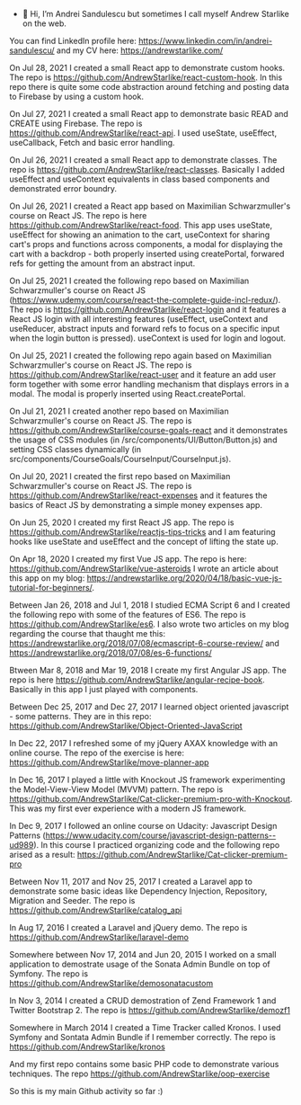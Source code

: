 - 👋 Hi, I’m Andrei Sandulescu but sometimes I call myself Andrew Starlike on the web.

You can find LinkedIn profile here: https://www.linkedin.com/in/andrei-sandulescu/ and my CV here: https://andrewstarlike.com/

On Jul 28, 2021 I created a small React app to demonstrate custom hooks. The repo is https://github.com/AndrewStarlike/react-custom-hook. In this repo there is quite some code abstraction around fetching and posting data to Firebase by using a custom hook.

On Jul 27, 2021 I created a small React app to demonstrate basic READ and CREATE using Firebase. The repo is https://github.com/AndrewStarlike/react-api. I used 
useState, useEffect, useCallback, Fetch and basic error handling.

On Jul 26, 2021 I created a small React app to demonstrate classes. The repo is https://github.com/AndrewStarlike/react-classes. Basically I added useEffect and useContext equivalents in class based components and demonstrated error boundry.

On Jul 26, 2021 I created a React app based on Maximilian Schwarzmuller's course on React JS. The repo is here https://github.com/AndrewStarlike/react-food. This app uses useState, useEffect for showing an animation to the cart, useContext for sharing cart's props and functions across components, a modal for displaying the cart with a backdrop - both properly inserted using createPortal, forwared refs for getting the amount from an abstract input.

On Jul 25, 2021 I created the following repo based on Maximilian Schwarzmuller's course on React JS (https://www.udemy.com/course/react-the-complete-guide-incl-redux/). The repo is https://github.com/AndrewStarlike/react-login and it features a React JS login with all interesting features (useEffect, useContext and useReducer, abstract inputs and forward refs to focus on a specific input when the login button is pressed). useContext is used for login and logout.

On Jul 25, 2021 I created the following repo again based on Maximilian Schwarzmuller's course on React JS. The repo is https://github.com/AndrewStarlike/react-user and it feature an add user form together with some error handling mechanism that displays errors in a modal. The modal is properly inserted using React.createPortal.

On Jul 21, 2021 I created another repo based on Maximilian Schwarzmuller's course on React JS. The repo is https://github.com/AndrewStarlike/course-goals-react and it demonstrates the usage of CSS modules (in /src/components/UI/Button/Button.js) and setting CSS classes dynamically (in src/components/CourseGoals/CourseInput/CourseInput.js).

On Jul 20, 2021 I created the first repo based on Maximilian Schwarzmuller's course on React JS. The repo is https://github.com/AndrewStarlike/react-expenses and it features the basics of React JS by demonstrating a simple money expenses app.

On Jun 25, 2020 I created my first React JS app. The repo is https://github.com/AndrewStarlike/reactjs-tips-tricks and I am featuring hooks like useState and useEffect and the concept of lifting the state up.

On Apr 18, 2020 I created my first Vue JS app. The repo is here: https://github.com/AndrewStarlike/vue-asteroids I wrote an article about this app on my blog: https://andrewstarlike.org/2020/04/18/basic-vue-js-tutorial-for-beginners/.

Between Jan 26, 2018 and Jul 1, 2018 I studied ECMA Script 6 and I created the following repo with some of the features of ES6. The repo is https://github.com/AndrewStarlike/es6. I also wrote two articles on my blog regarding the course that thaught me this: https://andrewstarlike.org/2018/07/08/ecmascript-6-course-review/ and https://andrewstarlike.org/2018/07/08/es-6-functions/

Btween Mar 8, 2018 and Mar 19, 2018 I create my first Angular JS app. The repo is here https://github.com/AndrewStarlike/angular-recipe-book. Basically in this app I just played with components.

Between Dec 25, 2017 and Dec 27, 2017 I learned object oriented javascript - some patterns. They are in this repo: https://github.com/AndrewStarlike/Object-Oriented-JavaScript

In Dec 22, 2017 I refreshed some of my jQuery AXAX knowledge with an online course. The repo of the exercise is here: https://github.com/AndrewStarlike/move-planner-app

In Dec 16, 2017 I played a little with Knockout JS framework experimenting the Model-View-View Model (MVVM) pattern. The repo is https://github.com/AndrewStarlike/Cat-clicker-premium-pro-with-Knockout. This was my first ever experience with a modern JS framework.

In Dec 9, 2017 I followed an online course on Udacity: Javascript Design Patterns (https://www.udacity.com/course/javascript-design-patterns--ud989). In this course I practiced organizing code and the following repo arised as a result: https://github.com/AndrewStarlike/Cat-clicker-premium-pro

Between  Nov 11, 2017 and Nov 25, 2017 I created a Laravel app to demonstrate some basic ideas like Dependency Injection, Repository, Migration and Seeder. The repo is https://github.com/AndrewStarlike/catalog_api

In Aug 17, 2016 I created a Laravel and jQuery demo. The repo is https://github.com/AndrewStarlike/laravel-demo

Somewhere between Nov 17, 2014 and Jun 20, 2015 I worked on a small application to demostrate usage of the Sonata Admin Bundle on top of Symfony. The repo is https://github.com/AndrewStarlike/demosonatacustom

In Nov 3, 2014 I created a CRUD demostration of Zend Framework 1 and Twitter Bootstrap 2. The repo is https://github.com/AndrewStarlike/demozf1

Somewhere in March 2014 I created a Time Tracker called Kronos. I used Symfony and Sontata Admin Bundle if I remember correctly. The repo is https://github.com/AndrewStarlike/kronos 

And my first repo contains some basic PHP code to demonstrate various techniques. The repo https://github.com/AndrewStarlike/oop-exercise

So this is my main Github activity so far :)
